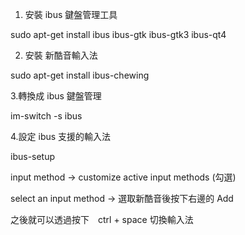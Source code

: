 

1. 安裝 ibus  鍵盤管理工具

 sudo apt-get install ibus ibus-gtk ibus-gtk3 ibus-qt4

2. 安裝 新酷音輸入法

 sudo apt-get install ibus-chewing

3.轉換成  ibus 鍵盤管理

   im-switch -s ibus

4.設定 ibus 支援的輸入法

   ibus-setup

 

input method -> customize active input methods (勾選)

select an input method -> 選取新酷音後按下右邊的 Add

之後就可以透過按下　ctrl + space 切換輸入法

